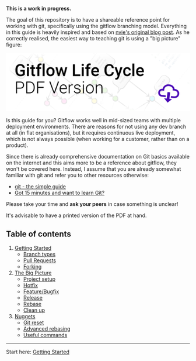 **This is a work in progress.**

The goal of this repository is to have a shareable reference point for working with git, specifically using the gitflow branching model. Everything in this guide is heavily inspired and based on [nvie's original blog post](http://nvie.com/posts/a-successful-git-branching-model/). As he correctly realised, the easiest way to teaching git is using a "big picture" figure:

<a href="https://github.com/eschmar/gitflow/blob/master/gitflow.pdf">
    <img width="580" src="https://github.com/eschmar/gitflow/raw/master/pdf-link.png" alt="Gitflow Life Cycle PDF Version">
</a>

Is this guide for you? Gitflow works well in mid-sized teams with multiple deployment environments. There are reasons for not using any dev branch at all (in flat organisations), but it requires continuous live deployment, which is not always possible (when working for a customer, rather than on a product).

Since there is already comprehensive documentation on Git basics available on the internet and this aims more to be a reference about gitflow, they won't be covered here. Instead, I assume that you are already somewhat familiar with git and refer you to other resources otherwise:

* [git - the simple guide](http://rogerdudler.github.io/git-guide/)
* [Got 15 minutes and want to learn Git?](https://try.github.io)

Please take your time and **ask your peers** in case something is unclear! 

It's advisable to have a printed version of the PDF at hand.

## Table of contents
1. [Getting Started](1-getting-started/)
    * [Branch types](1-getting-started/#branch-types)
    * [Pull Requests](1-getting-started/#pull-requests)
    * [Forking](1-getting-started/#forking)
2. [The Big Picture](2-big-picture/)
    * [Project setup](2-big-picture/#project-setup)
    * [Hotfix](2-big-picture/#hotfix)
    * [Feature/Bugfix](2-big-picture/#featurebugfix)
    * [Release](2-big-picture/#release)
    * [Rebase](2-big-picture/#rebase)
    * [Clean up](2-big-picture/#clean-up)
3. [Nuggets](3-nuggets/)
    * [Git reset](3-nuggets/git-reset.md)
    * [Advanced rebasing](3-nuggets/advanced-rebasing.md)
    * [Useful commands](3-nuggets/useful-commands.md)

---

Start here: [Getting Started](1-getting-started/)